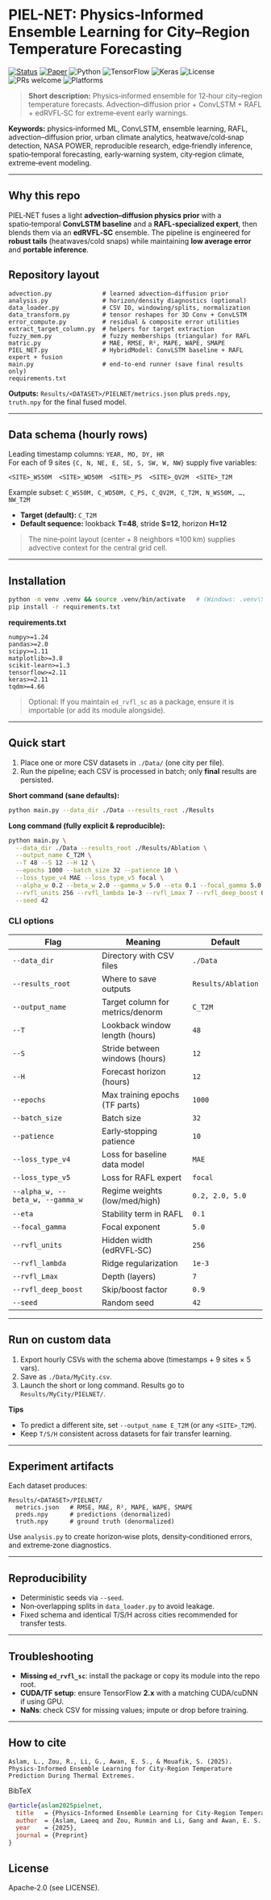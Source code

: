 # PIEL-NET: Physics‑Informed Ensemble Learning for City–Region Temperature Forecasting

[![Status](https://img.shields.io/badge/status-research--grade-1064ff)](#)
[![Paper](https://img.shields.io/badge/paper-PIEL--NET-informational)](#)
![Python](https://img.shields.io/badge/python-3.10%2B-blue)
![TensorFlow](https://img.shields.io/badge/TensorFlow-2.x-orange)
![Keras](https://img.shields.io/badge/Keras-2.x-red)
![License](https://img.shields.io/badge/license-Apache--2.0-lightgrey)
![PRs welcome](https://img.shields.io/badge/PRs-welcome-brightgreen)
![Platforms](https://img.shields.io/badge/platforms-Linux%20%7C%20macOS%20%7C%20Win64-black)

> **Short description:** Physics‑informed ensemble for 12‑hour city–region temperature forecasts. Advection–diffusion prior + ConvLSTM + RAFL + edRVFL‑SC for extreme‑event early warnings.

**Keywords:** physics‑informed ML, ConvLSTM, ensemble learning, RAFL, advection–diffusion prior, urban climate analytics, heatwave/cold‑snap detection, NASA POWER, reproducible research, edge‑friendly inference, spatio‑temporal forecasting, early‑warning system, city‑region climate, extreme‑event modeling.

---

## Why this repo
PIEL‑NET fuses a light **advection–diffusion physics prior** with a spatio‑temporal **ConvLSTM baseline** and a **RAFL‑specialized expert**, then blends them via an **edRVFL‑SC** ensemble. The pipeline is engineered for **robust tails** (heatwaves/cold snaps) while maintaining **low average error** and **portable inference**.

## Repository layout
```
advection.py              # learned advection–diffusion prior
analysis.py               # horizon/density diagnostics (optional)
data_loader.py            # CSV IO, windowing/splits, normalization
data_transform.py         # tensor reshapes for 3D Conv + ConvLSTM
error_compute.py          # residual & composite error utilities
extract_target_column.py  # helpers for target extraction
fuzzy_mem.py              # fuzzy memberships (triangular) for RAFL
matric.py                 # MAE, RMSE, R², MAPE, WAPE, SMAPE
PIEL_NET.py               # HybridModel: ConvLSTM baseline + RAFL expert + fusion
main.py                   # end‑to‑end runner (save final results only)
requirements.txt
```

**Outputs:** `Results/<DATASET>/PIELNET/metrics.json` plus `preds.npy`, `truth.npy` for the final fused model.

---

## Data schema (hourly rows)
Leading timestamp columns: `YEAR, MO, DY, HR`  
For each of 9 sites `{C, N, NE, E, SE, S, SW, W, NW}` supply five variables:
```
<SITE>_WS50M  <SITE>_WD50M  <SITE>_PS  <SITE>_QV2M  <SITE>_T2M
```
Example subset: `C_WS50M, C_WD50M, C_PS, C_QV2M, C_T2M, N_WS50M, …, NW_T2M`

- **Target (default):** `C_T2M`
- **Default sequence:** lookback **T=48**, stride **S=12**, horizon **H=12**

> The nine‑point layout (center + 8 neighbors ≈100 km) supplies advective context for the central grid cell.

---

## Installation
```bash
python -m venv .venv && source .venv/bin/activate   # (Windows: .venv\Scripts\activate)
pip install -r requirements.txt
```
**requirements.txt**
```
numpy>=1.24
pandas>=2.0
scipy>=1.11
matplotlib>=3.8
scikit-learn>=1.3
tensorflow>=2.11
keras>=2.11
tqdm>=4.66
```
> Optional: If you maintain `ed_rvfl_sc` as a package, ensure it is importable (or add its module alongside).

---

## Quick start
1. Place one or more CSV datasets in `./Data/` (one city per file).
2. Run the pipeline; each CSV is processed in batch; only **final** results are persisted.

**Short command (sane defaults):**
```bash
python main.py --data_dir ./Data --results_root ./Results
```

**Long command (fully explicit & reproducible):**
```bash
python main.py \
  --data_dir ./Data --results_root ./Results/Ablation \
  --output_name C_T2M \
  --T 48 --S 12 --H 12 \
  --epochs 1000 --batch_size 32 --patience 10 \
  --loss_type_v4 MAE --loss_type_v5 focal \
  --alpha_w 0.2 --beta_w 2.0 --gamma_w 5.0 --eta 0.1 --focal_gamma 5.0 \
  --rvfl_units 256 --rvfl_lambda 1e-3 --rvfl_Lmax 7 --rvfl_deep_boost 0.9 \
  --seed 42
```

### CLI options
| Flag | Meaning | Default |
|---|---|---|
| `--data_dir` | Directory with CSV files | `./Data` |
| `--results_root` | Where to save outputs | `Results/Ablation` |
| `--output_name` | Target column for metrics/denorm | `C_T2M` |
| `--T` | Lookback window length (hours) | `48` |
| `--S` | Stride between windows (hours) | `12` |
| `--H` | Forecast horizon (hours) | `12` |
| `--epochs` | Max training epochs (TF parts) | `1000` |
| `--batch_size` | Batch size | `32` |
| `--patience` | Early‑stopping patience | `10` |
| `--loss_type_v4` | Loss for baseline data model | `MAE` |
| `--loss_type_v5` | Loss for RAFL expert | `focal` |
| `--alpha_w, --beta_w, --gamma_w` | Regime weights (low/med/high) | `0.2, 2.0, 5.0` |
| `--eta` | Stability term in RAFL | `0.1` |
| `--focal_gamma` | Focal exponent | `5.0` |
| `--rvfl_units` | Hidden width (edRVFL‑SC) | `256` |
| `--rvfl_lambda` | Ridge regularization | `1e-3` |
| `--rvfl_Lmax` | Depth (layers) | `7` |
| `--rvfl_deep_boost` | Skip/boost factor | `0.9` |
| `--seed` | Random seed | `42` |

---

## Run on custom data
1. Export hourly CSVs with the schema above (timestamps + 9 sites × 5 vars).  
2. Save as `./Data/MyCity.csv`.  
3. Launch the short or long command. Results go to `Results/MyCity/PIELNET/`.

**Tips**
- To predict a different site, set `--output_name E_T2M` (or any `<SITE>_T2M`).  
- Keep `T/S/H` consistent across datasets for fair transfer learning.

---

## Experiment artifacts
Each dataset produces:
```
Results/<DATASET>/PIELNET/
  metrics.json   # RMSE, MAE, R², MAPE, WAPE, SMAPE
  preds.npy      # predictions (denormalized)
  truth.npy      # ground truth (denormalized)
```
Use `analysis.py` to create horizon‑wise plots, density‑conditioned errors, and extreme‑zone diagnostics.

---

## Reproducibility
- Deterministic seeds via `--seed`.  
- Non‑overlapping splits in `data_loader.py` to avoid leakage.  
- Fixed schema and identical T/S/H across cities recommended for transfer tests.

---

## Troubleshooting
- **Missing `ed_rvfl_sc`**: install the package or copy its module into the repo root.  
- **CUDA/TF setup**: ensure TensorFlow **2.x** with a matching CUDA/cuDNN if using GPU.  
- **NaNs**: check CSV for missing values; impute or drop before training.

---

## How to cite
```
Aslam, L., Zou, R., Li, G., Awan, E. S., & Mouafik, S. (2025).
Physics‑Informed Ensemble Learning for City‑Region Temperature Prediction During Thermal Extremes.
```
BibTeX
```bibtex
@article{aslam2025pielnet,
  title   = {Physics-Informed Ensemble Learning for City-Region Temperature Prediction During Thermal Extremes},
  author  = {Aslam, Laeeq and Zou, Runmin and Li, Gang and Awan, E. S. and Mouafik, Sara},
  year    = {2025},
  journal = {Preprint}
}
```

## License
Apache‑2.0 (see LICENSE).
